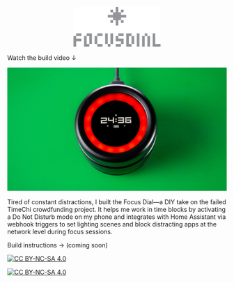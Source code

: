 <p align="center">
    <img src="./images/Focus-Dial_Logo.svg" width="200" >
</p>

Watch the build video ↓

[<img src="./images/Focus-Dial_Thumbnail.jpg">](https://youtu.be/nZa-Vqu-_fU)

Tired of constant distractions, I built the Focus Dial—a DIY take on the failed TimeChi crowdfunding project. It helps me work in time blocks by activating a Do Not Disturb mode on my phone and integrates with Home Assistant via webhook triggers to set lighting scenes and block distracting apps at the network level during focus sessions.

Build instructions → (coming soon)

[![CC BY-NC-SA 4.0][cc-by-nc-sa-shield]][cc-by-nc-sa]

[![CC BY-NC-SA 4.0][cc-by-nc-sa-image]][cc-by-nc-sa]

[cc-by-nc-sa]: http://creativecommons.org/licenses/by-nc-sa/4.0/
[cc-by-nc-sa-image]: https://licensebuttons.net/l/by-nc-sa/4.0/88x31.png
[cc-by-nc-sa-shield]: https://img.shields.io/badge/License-CC%20BY--NC--SA%204.0-lightgrey.svg